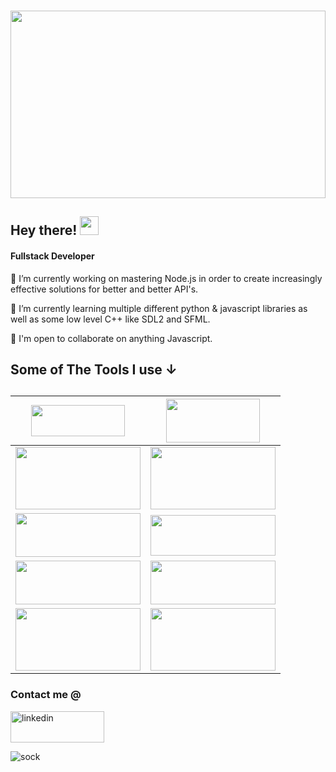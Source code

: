 ### 
<img src="https://t3.ftcdn.net/jpg/02/68/81/22/360_F_268812279_cVMsQJ8UWfV8k8HO2oqjhRY1XhopgE68.jpg" width="100%" height="300">
<h2>Hey there! <img src="https://c.tenor.com/nebZyl8oN7IAAAAi/wave-hello.gif" width="30" height="30"></h2>

<h4>Fullstack Developer</h4>
<p>🔭 I’m currently working on mastering Node.js in order to create increasingly effective solutions for better and better API's. </p>
<p>🌱 I’m currently learning multiple different python & javascript libraries as well as some low level C++ like SDL2 and SFML. </p>
<p>👯 I'm open to collaborate on anything Javascript. </p>

<h2>Some of The Tools I use &#8595; <h2>
  
|  <img src='https://user-images.githubusercontent.com/86576382/156447920-95be5a0b-f065-4b9f-b8a3-5218362abfd4.png' width= "150rem" height = "50rem"/> |  <img src='https://user-images.githubusercontent.com/86576382/156448131-7d37ff06-64c4-40be-84fd-1b09bca2ed52.png' width= "150rem" height = "70rem"/>  |
| ------------- | ------------- |
| <img src='https://user-images.githubusercontent.com/86576382/156447696-62b08748-8082-4843-95ad-fd287837ec88.png' width= "200rem" height = "100rem" /> | <img src ='https://user-images.githubusercontent.com/86576382/156445765-089083e0-5f1a-4b1f-8faa-013e1a4b898f.png' width= "200rem" height = "100rem" /> |
| <img src='https://user-images.githubusercontent.com/86576382/156451558-8370fc12-e975-4ddc-a4ff-52d978dd2f0d.png' width= "200rem" height = "70rem"/> | <img src='https://user-images.githubusercontent.com/86576382/156450154-c2138e50-c132-4ead-a79e-c88596b7a472.png' width= "200rem" height = "65rem"/> |
| <img src='https://user-images.githubusercontent.com/86576382/156454272-6fed3807-5e50-4b91-b997-42084a8bfa94.png' width= "200rem" height = "70rem" /> | <img src='https://user-images.githubusercontent.com/86576382/156454696-ce409b22-f9e5-4d99-9682-a36f50129856.png' width= "200rem" height = "70rem" /> |
| <img src='https://user-images.githubusercontent.com/86576382/156455016-85973328-180f-4be7-97b6-f2f2b78215dc.png' width= "200rem" height = "100rem" /> | <img src='https://user-images.githubusercontent.com/86576382/156455772-42516ba3-87cc-41c5-885f-7187f83a1942.png' width= "200rem" height = "100rem" /> |








<h3>Contact me @</h3>
<a href="https://www.linkedin.com/in/waylayovercast//"><img src="https://upload.wikimedia.org/wikipedia/commons/thumb/0/01/LinkedIn_Logo.svg/512px-LinkedIn_Logo.svg.png"  alt="linkedin" width="150" height="50"></a>


![sock]()





